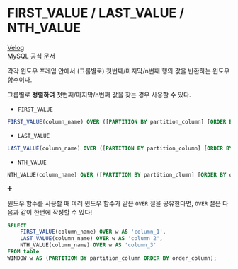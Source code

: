 # FIRST_VALUE / LAST_VALUE / NTH_VALUE

[Velog](https://velog.io/@semoon/FIRSTVALUE-LASTVALUE-NTHVALUE)<br>
[MySQL 공식 문서](https://dev.mysql.com/doc/refman/8.4/en/window-function-descriptions.html)

각각 윈도우 프레임 안에서 (그룹별로) 첫번째/마지막/n번째 행의 값을 반환하는 윈도우 함수이다.

그룹별로 **정렬하여** 첫번째/마지막/n번째 값을 찾는 경우 사용할 수 있다.

- `FIRST_VALUE`

```sql
FIRST_VALUE(column_name) OVER ([PARTITION BY partition_column] [ORDER BY order_column])
```

- `LAST_VALUE`

```sql
LAST_VALUE(column_name) OVER ([PARTITION BY partition_column] [ORDER BY order_column])
```

- `NTH_VALUE`

```sql
NTH_VALUE(column_name) OVER ([PARTITION BY partition_clumn] [ORDER BY order_column])
```

<aside>
➕

윈도우 함수를 사용할 때 여러 윈도우 함수가 같은 `OVER` 절을 공유한다면, `OVER` 절은 다음과 같이 한번에 작성할 수 있다!

```sql
SELECT
	FIRST_VALUE(column_name) OVER w AS 'column_1',
	LAST_VALUE(column_name) OVER w AS 'column_2',
	NTH_VALUE(column_name) OVER w AS 'column_3'
FROM table
WINDOW w AS (PARTITION BY partition_column ORDER BY order_column);
```

</aside>
